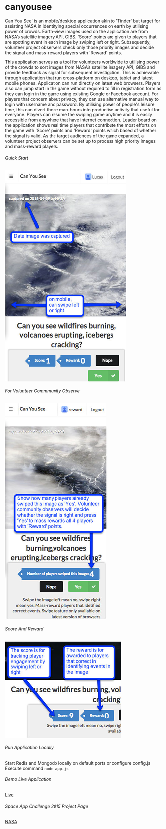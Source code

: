 # canyousee

Can You See' is an mobile/desktop application akin to 'Tinder' but target for assisting NASA in identifying special occurrences on earth by utilising power of crowds. Earth-view images used on the application are from NASA’s satellite imagery API, GIBS. 'Score' points are given to players that are spotting event in each image by swiping left or right. Subsequently, volunteer project observers check only those priority images and decide the signal and mass-reward players with 'Reward' points.

This application serves as a tool for volunteers worldwide to utilising power of the crowds to sort images from NASA’s satellite imagery API, GIBS and provide feedback as signal for subsequent investigation. This is achievable through application that run cross-platform on desktop, tablet and latest mobile phones. Application can run directly on latest web browsers. Players also can jump start in the game without required to fill in registration form as they can login in the game using existing Google or Facebook account. For players that concern about privacy, they can use alternative manual way to login with username and password. By utilising power of people's leisure time, this can divert those man-hours into productive activity that useful for everyone. Players can resume the swiping game anytime and it is easily accessible from anywhere that have internet connection. Leader board on the application shows real time players that contribute the most efforts on the game with 'Score' points and 'Reward' points which based of whether the signal is valid. As the target audiences of the game expanded, a volunteer project observers can be set up to process high priority images and mass-reward players.


###### Quick Start
![alt tag](https://raw.githubusercontent.com/cometta/canyousee/master/static/quickstart.jpg)

###### For Volunteer Commmunity Observe
![alt tag](https://raw.githubusercontent.com/cometta/canyousee/master/static/rewardplayer.jpg)

###### Score And Reward
![alt tag](https://raw.githubusercontent.com/cometta/canyousee/master/static/scorereward.jpg)

###### Run Application Locally
Start Redis and Mongodb locally on default ports or configure config.js
Execute command `node app.js`

###### Demo Live Application
[Live](http://canyousee.eu-gb.mybluemix.net/ "Can You See Live Application")

###### Space App Challenge 2015 Project Page
[NASA](https://2015.spaceappschallenge.org/project/can-you-see/ "Can You See project page")
